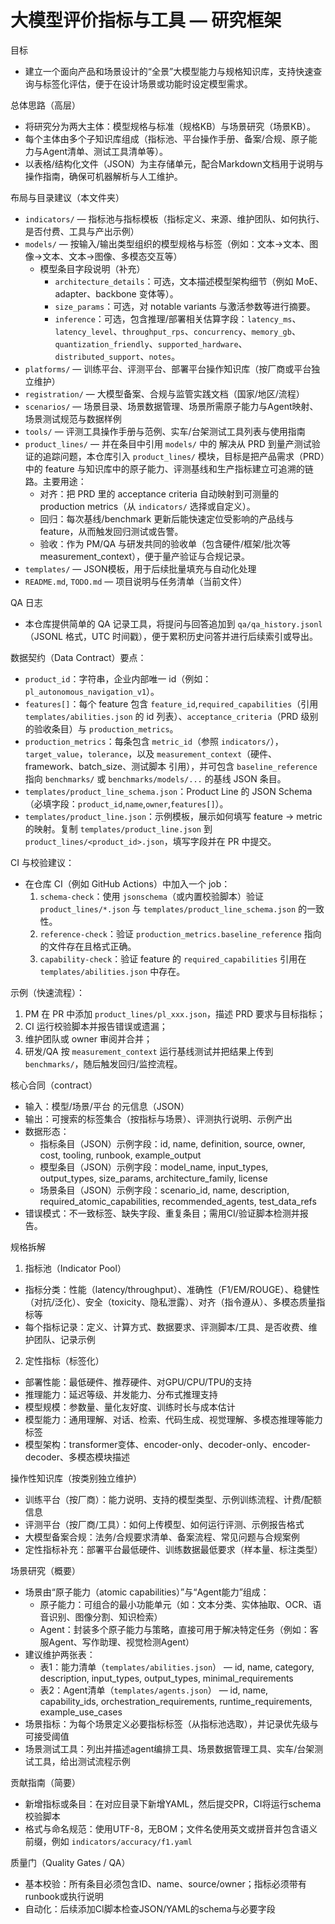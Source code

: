 # 大模型评价指标与工具 — 研究框架

目标
- 建立一个面向产品和场景设计的“全景”大模型能力与规格知识库，支持快速查询与标签化评估，便于在设计场景或功能时设定模型需求。

总体思路（高层）
- 将研究分为两大主体：模型规格与标准（规格KB）与场景研究（场景KB）。
- 每个主体由多个子知识库组成（指标池、平台操作手册、备案/合规、原子能力与Agent清单、测试工具清单等）。
- 以表格/结构化文件（JSON）为主存储单元，配合Markdown文档用于说明与操作指南，确保可机器解析与人工维护。

布局与目录建议（本文件夹）
- `indicators/` — 指标池与指标模板（指标定义、来源、维护团队、如何执行、是否付费、工具与产出示例）
- `models/` — 按输入/输出类型组织的模型规格与标签（例如：文本->文本、图像->文本、文本->图像、多模态交互等）
  - 模型条目字段说明（补充）
    - `architecture_details`：可选，文本描述模型架构细节（例如 MoE、adapter、backbone 变体等）。
    - `size_params`：可选，对 notable variants 与激活参数等进行摘要。
    - `inference`：可选，包含推理/部署相关估算字段：`latency_ms`、`latency_level`、`throughput_rps`、`concurrency`、`memory_gb`、`quantization_friendly`、`supported_hardware`、`distributed_support`、`notes`。
- `platforms/` — 训练平台、评测平台、部署平台操作知识库（按厂商或平台独立维护）
- `registration/` — 大模型备案、合规与监管实践文档（国家/地区/流程）
- `scenarios/` — 场景目录、场景数据管理、场景所需原子能力与Agent映射、场景测试规范与数据样例
- `tools/` — 评测工具操作手册与范例、实车/台架测试工具列表与使用指南
- `product_lines/` — 并在条目中引用 `models/` 中的 解决从 PRD 到量产测试验证的追踪问题，本仓库引入 `product_lines/` 模块，目标是把产品需求（PRD）中的 feature 与知识库中的原子能力、评测基线和生产指标建立可追溯的链路。主要用途：
  - 对齐：把 PRD 里的 acceptance criteria 自动映射到可测量的 production metrics（从 `indicators/` 选择或自定义）。
  - 回归：每次基线/benchmark 更新后能快速定位受影响的产品线与 feature，从而触发回归测试或告警。 
  - 验收：作为 PM/QA 与研发共同的验收单（包含硬件/框架/批次等 measurement_context），便于量产验证与合规记录。
- `templates/` — JSON模板，用于后续批量填充与自动化处理
- `README.md`, `TODO.md` — 项目说明与任务清单（当前文件）

QA 日志
- 本仓库提供简单的 QA 记录工具，将提问与回答追加到 `qa/qa_history.jsonl`（JSONL 格式，UTC 时间戳），便于累积历史问答并进行后续索引或导出。


数据契约（Data Contract）要点：
- `product_id`：字符串，企业内部唯一 id（例如：`pl_autonomous_navigation_v1`）。
- `features[]`：每个 feature 包含 `feature_id`,`required_capabilities`（引用 `templates/abilities.json` 的 id 列表）、`acceptance_criteria`（PRD 级别的验收条目）与 `production_metrics`。
- `production_metrics`：每条包含 `metric_id`（参照 `indicators/`），`target_value`，`tolerance`，以及 `measurement_context`（硬件、framework、batch_size、测试脚本 引用），并可包含 `baseline_reference` 指向 `benchmarks/` 或 `benchmarks/models/...` 的基线 JSON 条目。
- `templates/product_line_schema.json`：Product Line 的 JSON Schema（必填字段：`product_id`,`name`,`owner`,`features[]`）。
- `templates/product_line.json`：示例模板，展示如何填写 feature -> metric 的映射。复制 `templates/product_line.json` 到 `product_lines/<product_id>.json`，填写字段并在 PR 中提交。


CI 与校验建议：
- 在仓库 CI（例如 GitHub Actions）中加入一个 job：
  1) `schema-check`：使用 `jsonschema`（或内置校验脚本）验证 `product_lines/*.json` 与 `templates/product_line_schema.json` 的一致性。
  2) `reference-check`：验证 `production_metrics.baseline_reference` 指向的文件存在且格式正确。
  3) `capability-check`：验证 feature 的 `required_capabilities` 引用在 `templates/abilities.json` 中存在。

示例（快速流程）：
1) PM 在 PR 中添加 `product_lines/pl_xxx.json`，描述 PRD 要求与目标指标；
2) CI 运行校验脚本并报告错误或遗漏；
3) 维护团队或 owner 审阅并合并；
4) 研发/QA 按 `measurement_context` 运行基线测试并把结果上传到 `benchmarks/`，随后触发回归/监控流程。


核心合同（contract）
- 输入：模型/场景/平台 的元信息（JSON）
- 输出：可搜索的标签集合（按指标与场景）、评测执行说明、示例产出
- 数据形态：
  - 指标条目（JSON）示例字段：id, name, definition, source, owner, cost, tooling, runbook, example_output
  - 模型条目（JSON）示例字段：model_name, input_types, output_types, size_params, architecture_family, license
  - 场景条目（JSON）示例字段：scenario_id, name, description, required_atomic_capabilities, recommended_agents, test_data_refs
- 错误模式：不一致标签、缺失字段、重复条目；需用CI/验证脚本检测并报告。

规格拆解
1) 指标池（Indicator Pool）
  - 指标分类：性能（latency/throughput）、准确性（F1/EM/ROUGE）、稳健性（对抗/泛化）、安全（toxicity、隐私泄露）、对齐（指令遵从）、多模态质量指标等
  - 每个指标记录：定义、计算方式、数据要求、评测脚本/工具、是否收费、维护团队、记录示例

2) 定性指标（标签化）
  - 部署性能：最低硬件、推荐硬件、对GPU/CPU/TPU的支持
  - 推理能力：延迟等级、并发能力、分布式推理支持
  - 模型规模：参数量、量化友好度、训练时长与成本估计
  - 模型能力：通用理解、对话、检索、代码生成、视觉理解、多模态推理等能力标签
  - 模型架构：transformer变体、encoder-only、decoder-only、encoder-decoder、多模态模块描述

操作性知识库（按类别独立维护）
- 训练平台（按厂商）：能力说明、支持的模型类型、示例训练流程、计费/配额信息
- 评测平台（按厂商/工具）：如何上传模型、如何运行评测、示例报告格式
- 大模型备案合规：法务/合规要求清单、备案流程、常见问题与合规案例
- 定性指标补充：部署平台最低硬件、训练数据最低要求（样本量、标注类型）

场景研究（概要）
- 场景由“原子能力（atomic capabilities）”与“Agent能力”组成：
  - 原子能力：可组合的最小功能单元（如：文本分类、实体抽取、OCR、语音识别、图像分割、知识检索）
  - Agent：封装多个原子能力与策略，直接可用于解决特定任务（例如：客服Agent、写作助理、视觉检测Agent）
- 建议维护两张表：
  - 表1：能力清单（`templates/abilities.json`） — id, name, category, description, input_types, output_types, minimal_requirements
  - 表2：Agent清单（`templates/agents.json`） — id, name, capability_ids, orchestration_requirements, runtime_requirements, example_use_cases
- 场景指标：为每个场景定义必要指标标签（从指标池选取），并记录优先级与可接受阈值
- 场景测试工具：列出并描述agent编排工具、场景数据管理工具、实车/台架测试工具，给出测试流程示例

贡献指南（简要）
- 新增指标或条目：在对应目录下新增YAML，然后提交PR，CI将运行schema校验脚本
- 格式与命名规范：使用UTF-8，无BOM；文件名使用英文或拼音并包含语义前缀，例如 `indicators/accuracy/f1.yaml`

质量门（Quality Gates / QA）
- 基本校验：所有条目必须包含ID、name、source/owner；指标必须带有runbook或执行说明
- 自动化：后续添加CI脚本检查JSON/YAML的schema与必要字段